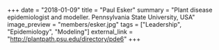 +++
date = "2018-01-09"
title = "Paul Esker"
summary = "Plant disease epidemiologist and modeller. Pennsylvania State University, USA"
image_preview = "members/esker.jpg"
tags = ["Leadership", "Epidemiology", "Modeling"]
external_link = "http://plantpath.psu.edu/directory/pde6"
+++
